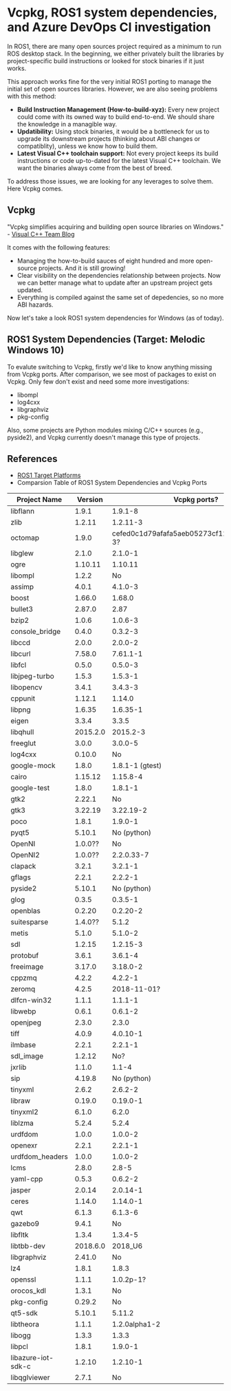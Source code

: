 # Vcpkg, ROS1 system dependencies, and Azure DevOps CI investigation

In ROS1, there are many open sources project required as a minimum to run ROS desktop stack. In the beginning, we either privately built the libraries by project-specific build instructions or looked for stock binaries if it just works.

This approach works fine for the very initial ROS1 porting to manage the initial set of open sources libraries. However, we are also seeing problems with this method:
* **Build Instruction Management (How-to-build-xyz):** Every new project could come with its owned way to build end-to-end. We should share the knowledge in a managible way.
* **Updatibility:** Using stock binaries, it would be a bottleneck for us to upgrade its downstream projects (thinking about ABI changes or compatiblity), unless we know how to build them.
* **Latest Visual C++ toolchain support:** Not every project keeps its build instructions or code up-to-dated for the latest Visual C++ toolchain. We want the binaries always come from the best of breed.

To address those issues, we are looking for any leverages to solve them. Here Vcpkg comes.

## Vcpkg

"Vcpkg simplifies acquiring and building open source libraries on Windows." - [Visual C++ Team Blog](https://blogs.msdn.microsoft.com/vcblog/2016/09/19/vcpkg-a-tool-to-acquire-and-build-c-open-source-libraries-on-windows/)

It comes with the following features:
* Managing the how-to-build sauces of eight hundred and more open-source projects. And it is still growing!
* Clear visibility on the dependencies relationship between projects. Now we can better manage what to update after an upstream project gets updated.
* Everything is compiled against the same set of depedencies, so no more ABI hazards.

Now let's take a look ROS1 system dependencies for Windows (as of today).

## ROS1 System Dependencies (Target: Melodic Windows 10)

To evalute switching to Vcpkg, firstly we'd like to know anything missing from Vcpkg ports. After comparison, we see most of packages to exist on Vcpkg. Only few don't exist and need some more investigations:
* libompl
* log4cxx
* libgraphviz
* pkg-config

Also, some projects are Python modules mixing C/C++ sources (e.g., pyside2), and Vcpkg currently doesn't manage this type of projects.

## References
* [ROS1 Target Platforms](http://www.ros.org/reps/rep-0003.html#melodic-morenia-may-2018-may-2023)
* Comparsion Table of ROS1 System Dependencies and Vcpkg Ports

| Project Name   | Version | Vcpkg ports? |
|-------|-----|-----|
| libflann | 1.9.1            | 1.9.1-8 |
| zlib | 1.2.11               | 1.2.11-3 |
| octomap | 1.9.0             | cefed0c1d79afafa5aeb05273cf1246b093b771c-3? |
| libglew | 2.1.0             | 2.1.0-1 |
| ogre | 1.10.11              | 1.10.11 |
| libompl | 1.2.2             | No |
| assimp | 4.0.1              | 4.1.0-3 |
| boost | 1.66.0              | 1.68.0 |
| bullet3 | 2.87.0            | 2.87 |
| bzip2 | 1.0.6               | 1.0.6-3 |
| console_bridge | 0.4.0      | 0.3.2-3 |
| libccd | 2.0.0              | 2.0.0-2 |
| libcurl | 7.58.0            | 7.61.1-1 |
| libfcl | 0.5.0              | 0.5.0-3 |
| libjpeg-turbo | 1.5.3       | 1.5.3-1 |
| libopencv | 3.4.1           | 3.4.3-3 |
| cppunit | 1.12.1            | 1.14.0 |
| libpng | 1.6.35             | 1.6.35-1 |
| eigen | 3.3.4               | 3.3.5 |
| libqhull | 2015.2.0         | 2015.2-3 |
| freeglut | 3.0.0            | 3.0.0-5 |
| log4cxx | 0.10.0            | No |
| google-mock | 1.8.0         | 1.8.1-1 (gtest) |
| cairo | 1.15.12             | 1.15.8-4 |
| google-test | 1.8.0         | 1.8.1-1 |
| gtk2 | 2.22.1               | No |
| gtk3 | 3.22.19              | 3.22.19-2 |
| poco | 1.8.1                | 1.9.0-1 |
| pyqt5 | 5.10.1              | No (python) |
| OpenNI | 1.0.0??              | No |
| OpenNI2 | 1.0.0??             | 2.2.0.33-7 |
| clapack | 3.2.1             | 3.2.1-1 |
| gflags | 2.2.1              | 2.2.2-1 |
| pyside2 | 5.10.1            | No (python) |
| glog | 0.3.5                | 0.3.5-1 |
| openblas | 0.2.20           | 0.2.20-2 |
| suitesparse | 1.4.0??         | 5.1.2 |
| metis | 5.1.0               | 5.1.0-2 |
| sdl | 1.2.15                | 1.2.15-3 |
| protobuf | 3.6.1            | 3.6.1-4 |
| freeimage | 3.17.0          | 3.18.0-2 |
| cppzmq | 4.2.2              | 4.2.2-1 |
| zeromq | 4.2.5              | 2018-11-01? |
| dlfcn-win32 | 1.1.1         | 1.1.1-1 |
| libwebp | 0.6.1             | 0.6.1-2 |
| openjpeg | 2.3.0            | 2.3.0 |
| tiff | 4.0.9                | 4.0.10-1 |
| ilmbase | 2.2.1             | 2.2.1-1 |
| sdl_image | 1.2.12          | No? |
| jxrlib | 1.1.0              | 1.1-4 |
| sip | 4.19.8                | No (python) |
| tinyxml | 2.6.2             | 2.6.2-2 |
| libraw | 0.19.0             | 0.19.0-1 |
| tinyxml2 | 6.1.0            | 6.2.0 |
| liblzma | 5.2.4             | 5.2.4 |
| urdfdom | 1.0.0             | 1.0.0-2 |
| openexr | 2.2.1             | 2.2.1-1 |
| urdfdom_headers | 1.0.0     | 1.0.0-2 |
| lcms | 2.8.0                | 2.8-5 |
| yaml-cpp | 0.5.3            | 0.6.2-2 |
| jasper | 2.0.14             | 2.0.14-1 |
| ceres | 1.14.0              | 1.14.0-1 |
| qwt | 6.1.3                 | 6.1.3-6 |
| gazebo9 | 9.4.1             | No |
| libfltk | 1.3.4             | 1.3.4-5 |
| libtbb-dev | 2018.6.0       | 2018_U6 |
| libgraphviz | 2.41.0        | No |
| lz4 | 1.8.1                 | 1.8.3 |
| openssl | 1.1.1             | 1.0.2p-1? |
| orocos_kdl | 1.3.1          | No |
| pkg-config | 0.29.2         | No |
| qt5-sdk | 5.10.1            | 5.11.2 |
| libtheora | 1.1.1           | 1.2.0alpha1-2 |
| libogg | 1.3.3              | 1.3.3 |
| libpcl | 1.8.1              | 1.9.0-1 |
| libazure-iot-sdk-c | 1.2.10 | 1.2.10-1 |
| libqglviewer | 2.7.1        | No |

